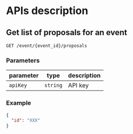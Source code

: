 # APIs description

## Get list of proposals for an event

`GET /event/{event_id}/proposals`

### Parameters

| parameter | type     | description |
| --------- | -------- | ----------- |
| `apiKey`  | `string` | API key     |

### Example

```json
{
  "id": "XXX"
}
```

